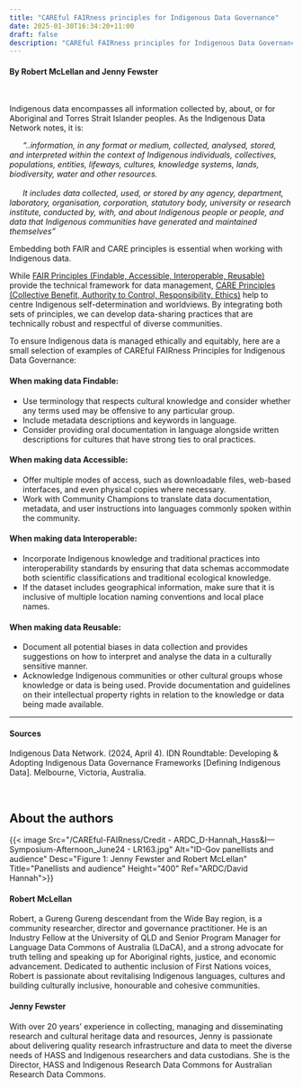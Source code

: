 ```yaml
---
title: "CAREful FAIRness principles for Indigenous Data Governance"
date: 2025-01-30T16:34:20+11:00
draft: false
description: "CAREful FAIRness principles for Indigenous Data Governance"
---
```


#### By Robert McLellan and Jenny Fewster


<br>

Indigenous data encompasses all information collected by, about, or for Aboriginal and Torres Strait Islander peoples. As the Indigenous Data Network notes, it is: 
<br>

&nbsp;&nbsp;&nbsp;&nbsp;&nbsp;&nbsp;_“..information, in any format or medium, collected, analysed, stored, and interpreted within the context of Indigenous individuals, collectives, populations, entities, lifeways, cultures, knowledge systems, lands, biodiversity, water and other resources.  
<br>
&nbsp;&nbsp;&nbsp;&nbsp;&nbsp;&nbsp;It includes data collected, used, or stored by any agency, department, laboratory, organisation, corporation, statutory body, university or research institute, conducted by, with, and about Indigenous people or people, and data that Indigenous communities have generated and maintained themselves”_
<br>

Embedding both FAIR and CARE principles is essential when working with Indigenous data. 
<br>

While [FAIR Principles (Findable, Accessible, Interoperable, Reusable)](https://ardc.edu.au/resource-hub/making-data-fair/) provide the technical framework for data management, [CARE Principles (Collective Benefit, Authority to Control, Responsibility, Ethics)](https://ardc.edu.au/resource/the-care-principles/) help to centre Indigenous self-determination and worldviews. By integrating both sets of principles, we can develop data-sharing practices that are technically robust and respectful of diverse communities. 
<br>

To ensure Indigenous data is managed ethically and equitably, here are a small selection of examples of CAREful FAIRness Principles for Indigenous Data Governance:
<br>

#### When making data Findable:
- Use terminology that respects cultural knowledge and consider whether any terms used may be offensive to any particular group.
- Include metadata descriptions and keywords in language. 
- Consider providing oral documentation in language alongside written descriptions for cultures that have strong ties to oral practices.

#### When making data Accessible:
- Offer multiple modes of access, such as downloadable files, web-based interfaces, and even physical copies where necessary.
- Work with Community Champions to translate data documentation, metadata, and user instructions into languages commonly spoken within the community. 

#### When making data Interoperable:
- Incorporate Indigenous knowledge and traditional practices into interoperability standards by ensuring that data schemas accommodate both scientific classifications and traditional ecological knowledge.
- If the dataset includes geographical information, make sure that it is inclusive of multiple location naming conventions and local place names.

#### When making data Reusable:
- Document all potential biases in data collection and provides suggestions on how to interpret and analyse the data in a culturally sensitive manner.
- Acknowledge Indigenous communities or other cultural groups whose knowledge or data is being used.  Provide documentation and guidelines on their intellectual property rights in relation to the knowledge or data being made available.


__________
#### Sources
Indigenous Data Network. (2024, April 4). IDN Roundtable: Developing & Adopting Indigenous Data Governance Frameworks [Defining Indigenous Data]. Melbourne, Victoria, Australia.

<br>

## About the authors

{{< image Src="/CAREful-FAIRness/Credit - ARDC_D-Hannah_Hass&I—Symposium-Afternoon_June24 - LR163.jpg" Alt="ID-Gov panellists and audience" Desc="Figure 1: Jenny Fewster and Robert McLellan" Title="Panellists and audience" Height="400" Ref="ARDC/David Hannah">}}

#### Robert McLellan
Robert, a Gureng Gureng descendant from the Wide Bay region, is a community researcher, director and governance practitioner. He is an Industry Fellow at the University of QLD and Senior Program Manager for Language Data Commons of Australia (LDaCA), and a strong advocate for truth telling and speaking up for Aboriginal rights, justice, and economic advancement. Dedicated to authentic inclusion of First Nations voices, Robert is passionate about revitalising Indigenous languages, cultures and building culturally inclusive, honourable and cohesive communities.

#### Jenny Fewster
With over 20 years’ experience in collecting, managing and disseminating research and cultural heritage data and resources, Jenny is passionate about delivering quality research infrastructure and data to meet the diverse needs of HASS and Indigenous researchers and data custodians. She is the Director, HASS and Indigenous Research Data Commons for Australian Research Data Commons.
